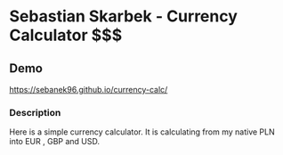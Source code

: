 # Sebastian Skarbek - Currency Calculator $$$

## Demo 

https://sebanek96.github.io/currency-calc/

### Description

Here is a simple currency calculator. It is calculating from my native PLN into EUR , GBP and USD.
